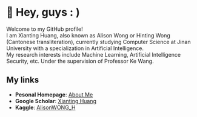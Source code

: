 
# :star2: Hey, guys : )

Welcome to my GitHub profile!   
I am Xianting Huang, also known as Alison Wong or Hinting Wong (Cantonese transliteration), currently studying Computer Science at Jinan University with a specialization in Artificial Intelligence.   
My research interests include Machine Learning, Artificial Intelligence Security, etc. Under the supervision of Professor Ke Wang.

## My links
- **Pesonal Homepage**: [About Me](https://alisonwwwong.github.io/AlisonWWWong//)
- **Google Scholar**: [Xianting Huang](https://scholar.google.com/citations?user=Vamhs-sAAAAJ&hl=en&oi=sra)
- **Kaggle**: [AlisonWONG_H](https://www.kaggle.com/sinakaggler)
